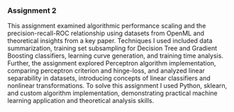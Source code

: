 ### Assignment 2
This assignment examined algorithmic performance scaling and the precision-recall-ROC relationship using datasets from OpenML and theoretical insights from a key paper. Techniques I used included data summarization, training set subsampling for Decision Tree and Gradient Boosting classifiers, learning curve generation, and training time analysis. Further, the assignment explored Perceptron algorithm implementation, comparing perceptron criterion and hinge-loss, and analyzed linear separability in datasets, introducing concepts of linear classifiers and nonlinear transformations. To solve this assignment I used Python, sklearn, and custom algorithm implementation, demonstrating practical machine learning application and theoretical analysis skills.